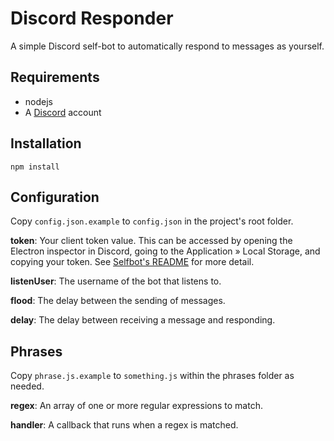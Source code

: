 # Discord Responder

A simple Discord self-bot to automatically respond to messages as yourself.

## Requirements

 * nodejs
 * A [Discord](https://discordapp.com/) account

## Installation

`npm install`

## Configuration

Copy `config.json.example` to `config.json` in the project's root folder.

**token**: Your client token value. This can be accessed by opening the Electron inspector in Discord, going to the Application » Local Storage, and copying your token. See [Selfbot's README](https://github.com/SplitPixl/Selfbot) for more detail.

**listenUser**: The username of the bot that listens to.

**flood**: The delay between the sending of messages.

**delay**: The delay between receiving a message and responding.

## Phrases

Copy `phrase.js.example` to `something.js` within the phrases folder as needed.

**regex**: An array of one or more regular expressions to match.

**handler**: A callback that runs when a regex is matched.
